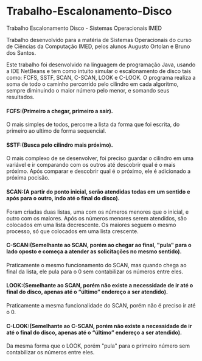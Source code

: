 # Trabalho-Escalonamento-Disco
Trabalho Escalonamento Disco - Sistemas Operacionais IMED

Trabalho desenvolvido para a matéria de Sistemas Operacionais do curso de Ciências da Computação IMED, pelos alunos Augusto Ortolan e Bruno dos Santos.

Este trabalho foi desenvolvido na linguagem de programação Java, usando a IDE NetBeans e tem como intuito simular o escalonamento 
de disco tais como: FCFS, SSTF, SCAN, C-SCAN, LOOK e C-LOOK. O programa realiza a soma de todo o caminho percorrido
pelo cilindro em cada algoritmo, sempre diminuindo o maior número pelo menor, e somando seus resultados.


#### FCFS:(Primeiro a chegar, primeiro a sair). 
O mais simples de todos, percorre a lista da forma que foi escrita, do primeiro ao ultimo de forma sequencial.



#### SSTF:(Busca pelo cilindro mais próximo). 
O mais complexo de se desenvolver, foi preciso guardar o cilindro em uma variável e ir comparando com os outros até descobrir qual é o mais próximo. Após comparar e descobrir qual é o próximo, ele é adicionado a  próxima pocisão.



#### SCAN:(A partir do ponto inicial, serão atendidas todas em um sentido e após para o outro, indo até o final do disco). 
Foram criadas duas listas, uma com os números menores que o inicial, e outro com os maiores. Após os números menores serem 
atendidos, são colocados em uma lista decrescente. Os maiores seguem o mesmo processo, só que colocados em uma lista crescente.



#### C-SCAN:(Semelhante ao SCAN, porém ao chegar ao final, "pula" para o lado oposto e começa a atender as solicitações no mesmo sentido).
Praticamente o mesmo funcionamento do SCAN, mas quando chega ao final da lista, ele pula para o 0 sem contabilizar os números
entre eles.



#### LOOK:(Semelhante ao SCAN, porém não existe a necessidade de ir até o final do disco, apenas até o “último” endereço a ser atendido).
Praticamente a mesma funcionalidade do SCAN, porém não é preciso ir até o 0.



#### C-LOOK:(Semelhante ao C-SCAN, porém não existe a necessidade de ir até o final do disco, apenas até o “último” endereço a ser atendido).
Da mesma forma que o LOOK, porém "pula" para o primeiro número sem contabilizar os números entre eles.
